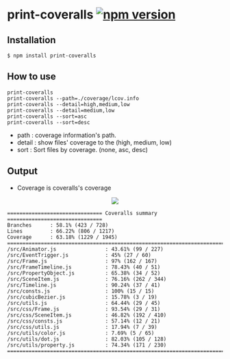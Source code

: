 # print-coveralls [![npm version](https://badge.fury.io/js/print-coveralls.svg)](https://badge.fury.io/js/print-coveralls)


## Installation
```
$ npm install print-coveralls
```

## How to use
```
print-coveralls
print-coveralls --path=./coverage/lcov.info
print-coveralls --detail=high,medium,low
print-coveralls --detail=medium,low
print-coveralls --sort=asc
print-coveralls --sort=desc
```

* path : coverage information's path.
* detail : show files' coverage to the (high, medium, low)
* sort : Sort files by coverage. (none, asc, desc)

## Output
* Coverage is coveralls's coverage
<p align="middle">
	<img src=https://raw.githubusercontent.com/daybrush/print-coveralls/HEAD/assets/summary.gif style="max-width: 100%;">
</p>

```
=============================== Coveralls summary ===============================
Branches      : 58.1% (423 / 728)
Lines         : 66.22% (806 / 1217)
Coverage      : 63.18% (1229 / 1945)
================================================================================
/src/Animator.js                : 43.61% (99 / 227)
/src/EventTrigger.js            : 45% (27 / 60)
/src/Frame.js                   : 97% (162 / 167)
/src/FrameTimeline.js           : 78.43% (40 / 51)
/src/PropertyObject.js          : 65.38% (34 / 52)
/src/SceneItem.js               : 76.16% (262 / 344)
/src/Timeline.js                : 90.24% (37 / 41)
/src/consts.js                  : 100% (15 / 15)
/src/cubicBezier.js             : 15.78% (3 / 19)
/src/utils.js                   : 64.44% (29 / 45)
/src/css/Frame.js               : 93.54% (29 / 31)
/src/css/SceneItem.js           : 46.82% (192 / 410)
/src/css/consts.js              : 57.14% (12 / 21)
/src/css/utils.js               : 17.94% (7 / 39)
/src/utils/color.js             : 7.69% (5 / 65)
/src/utils/dot.js               : 82.03% (105 / 128)
/src/utils/property.js          : 74.34% (171 / 230)
================================================================================
```
